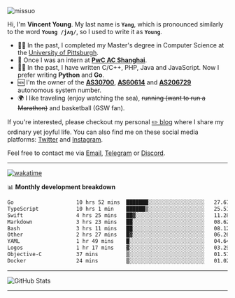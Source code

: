 <p align="left"> <img src="https://komarev.com/ghpvc/?username=missuo&label=Profile%20views&color=0e75b6&style=flat" alt="missuo" /> </p>


Hi, I'm **Vincent Young**. My last name is **`Yang`**, which is pronounced similarly to the word **`Young /jʌŋ/`**, so I used to write it as **`Young`**. 

-  👨‍🎓 In the past, I completed my Master's degree in Computer Science at the [University of Pittsburgh](https://www.pitt.edu).
-  💼 Once I was an intern at **[PwC AC Shanghai](https://www.linkedin.com/company/pwc-ac-shanghai/)**.
-  👨‍💻 In the past, I have written C/C++, PHP, Java and JavaScript. Now I prefer writing **Python** and **Go**.
-  🆕 I'm the owner of the **[AS30700](https://bgp.tools/as/30700)**, **[AS60614](https://bgp.tools/as/60614)** and **[AS206729](https://bgp.tools/as/206729)** autonomous system number.
-  🌍 I like traveling (enjoy watching the sea), ~~running (want to run a Marathon)~~ and basketball (GSW fan).

If you're interested, please checkout my personal [✏️ blog](https://missuo.me/) where I share my ordinary yet joyful life. You can also find me on these social media platforms: [Twitter](https://twitter.com/m1ssuo) and [Instagram](https://www.instagram.com/missuo.me).

Feel free to contact me via <a href="mailto:me@owo.nz">Email</a>, [Telegram](https://t.me/missuo) or [Discord](https://discordapp.com/users/missuo#7448).

-------

[![wakatime](https://wakatime.com/badge/user/c13cd961-40ca-417a-afb6-1f9ea8ac295c.svg)](https://wakatime.com/@missuo)

📊 **Monthly development breakdown**
<!--START_SECTION:waka-->

```txt
Go                    10 hrs 52 mins  ███████░░░░░░░░░░░░░░░░░░   27.67 %
TypeScript            10 hrs 1 min    ██████▒░░░░░░░░░░░░░░░░░░   25.51 %
Swift                 4 hrs 25 mins   ██▓░░░░░░░░░░░░░░░░░░░░░░   11.28 %
Markdown              3 hrs 23 mins   ██░░░░░░░░░░░░░░░░░░░░░░░   08.62 %
Bash                  3 hrs 11 mins   ██░░░░░░░░░░░░░░░░░░░░░░░   08.12 %
Other                 2 hrs 27 mins   █▓░░░░░░░░░░░░░░░░░░░░░░░   06.26 %
YAML                  1 hr 49 mins    █░░░░░░░░░░░░░░░░░░░░░░░░   04.64 %
Logos                 1 hr 17 mins    ▓░░░░░░░░░░░░░░░░░░░░░░░░   03.29 %
Objective-C           37 mins         ▒░░░░░░░░░░░░░░░░░░░░░░░░   01.57 %
Docker                24 mins         ▒░░░░░░░░░░░░░░░░░░░░░░░░   01.02 %
```

<!--END_SECTION:waka-->

-------

![GitHub Stats](https://github-readme-stats-opal-alpha-76.vercel.app/api?username=missuo&show_icons=true&theme=transparent)

-------

